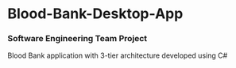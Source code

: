 # Blood-Bank-Desktop-App
### Software Engineering Team Project
Blood Bank application with 3-tier architecture developed using C#
